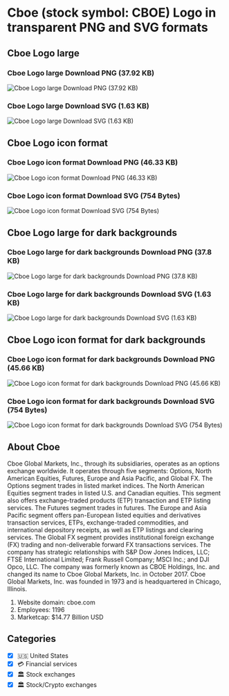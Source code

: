 # Cboe (stock symbol: CBOE) Logo in transparent PNG and SVG formats

## Cboe Logo large

### Cboe Logo large Download PNG (37.92 KB)

![Cboe Logo large Download PNG (37.92 KB)](/img/orig/CBOE_BIG-28fb46d2.png)

### Cboe Logo large Download SVG (1.63 KB)

![Cboe Logo large Download SVG (1.63 KB)](/img/orig/CBOE_BIG-80cdd91b.svg)

## Cboe Logo icon format

### Cboe Logo icon format Download PNG (46.33 KB)

![Cboe Logo icon format Download PNG (46.33 KB)](/img/orig/CBOE-e8b0d8f7.png)

### Cboe Logo icon format Download SVG (754 Bytes)

![Cboe Logo icon format Download SVG (754 Bytes)](/img/orig/CBOE-97adb88f.svg)

## Cboe Logo large for dark backgrounds

### Cboe Logo large for dark backgrounds Download PNG (37.8 KB)

![Cboe Logo large for dark backgrounds Download PNG (37.8 KB)](/img/orig/CBOE_BIG.D-81881bdf.png)

### Cboe Logo large for dark backgrounds Download SVG (1.63 KB)

![Cboe Logo large for dark backgrounds Download SVG (1.63 KB)](/img/orig/CBOE_BIG.D-f62d7249.svg)

## Cboe Logo icon format for dark backgrounds

### Cboe Logo icon format for dark backgrounds Download PNG (45.66 KB)

![Cboe Logo icon format for dark backgrounds Download PNG (45.66 KB)](/img/orig/CBOE.D-4fbdef2c.png)

### Cboe Logo icon format for dark backgrounds Download SVG (754 Bytes)

![Cboe Logo icon format for dark backgrounds Download SVG (754 Bytes)](/img/orig/CBOE.D-637386b5.svg)

## About Cboe

Cboe Global Markets, Inc., through its subsidiaries, operates as an options exchange worldwide. It operates through five segments: Options, North American Equities, Futures, Europe and Asia Pacific, and Global FX. The Options segment trades in listed market indices. The North American Equities segment trades in listed U.S. and Canadian equities. This segment also offers exchange-traded products (ETP) transaction and ETP listing services. The Futures segment trades in futures. The Europe and Asia Pacific segment offers pan-European listed equities and derivatives transaction services, ETPs, exchange-traded commodities, and international depository receipts, as well as ETP listings and clearing services. The Global FX segment provides institutional foreign exchange (FX) trading and non-deliverable forward FX transactions services. The company has strategic relationships with S&P Dow Jones Indices, LLC; FTSE International Limited; Frank Russell Company; MSCI Inc.; and DJI Opco, LLC. The company was formerly known as CBOE Holdings, Inc. and changed its name to Cboe Global Markets, Inc. in October 2017. Cboe Global Markets, Inc. was founded in 1973 and is headquartered in Chicago, Illinois.

1. Website domain: cboe.com
2. Employees: 1196
3. Marketcap: $14.77 Billion USD


## Categories
- [x] 🇺🇸 United States
- [x] 💳 Financial services
- [x] 🏛 Stock exchanges
- [x] 🏛 Stock/Crypto exchanges
